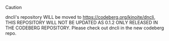 > [!CAUTION]
> dncli's repository WILL be moved to https://codeberg.org/kinoite/dncli, THIS REPOSITORY WILL NOT BE UPDATED AS 0.1.2 ONLY RELEASED IN THE CODEBERG REPOSITORY.
> Please check out dncli in the new codeberg repo.
